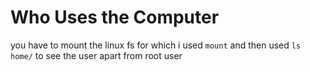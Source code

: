 # Who Uses the Computer
you have to mount the linux fs for which i used `mount` and then used `ls home/` to see the user apart from root user
